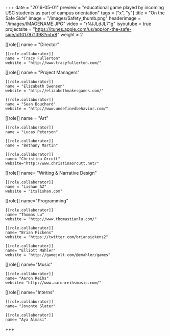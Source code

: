 +++
date = "2016-05-01"
preview = "educational game played by incoming USC students as part of campus orientation"
tags = ["x", "y"]
title = "On the Safe Side"
image = "/images/Safety_thumb.png"
headerimage = "/images/IMAGENAME.JPG"
video = "rNJJLdJL71g"
isyoutube = true
projectsite = "https://itunes.apple.com/us/app/on-the-safe-side/id1017971398?mt=8"
weight = 2

[[role]]
	name = "Director"

	[[role.collaborator]]
	name = "Tracy Fullerton"
	website = "http://www.tracyfullerton.com/"

[[role]]
	name = "Project Managers"
	
	[[role.collaborator]]
	name = "Elizabeth Swenson"
	website = "http://elizabethmakesgames.com/"

	[[role.collaborator]]
	name = "Sean Bouchard"
	website = "http://www.undefinedbehavior.com/"

[[role]]
	name = "Art"

	[[role.collaborator]]
	name = "Lucas Peterson"

	[[role.collaborator]]
	name = "Bethany Martin"

	[[role.collaborator]]
	name= "Christina Orcutt"
	website="http://www.christinaorcutt.net/"

[[role]]
	name= "Writing & Narrative Design"

	[[role.collaborator]]
	name = "Lishan AZ"
	website = "itslishan.com"

[[role]]
	name="Programming"

	[[role.collaborator]]
	name= "Thomas Lu"
	website = "http://www.thomastianlu.com/"

	[[role.collaborator]]
	name= "Brian Pickens"
	website = "https://twitter.com/brianpickens2"

	[[role.collaborator]]
	name= "Elliott Mahler"
	website = "http://gamejolt.com/@emahler/games"

[[role]]
	name="Music"

	[[role.collaborator]]
	name= "Aaron Reihs"
	website= "http://www.aaronreihsmusic.com/"

[[role]]
	name="Interns"

	[[role.collaborator]]
	name= "Jovonte Slater"

	[[role.collaborator]]
	name= "Aya Almasi"

+++

